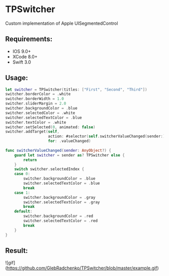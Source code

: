 # TPSwitcher
Custom implementation of Apple UISegmentedControl

## Requirements: 
  - IOS 9.0+
  - XCode 8.0+ 
  - Swift 3.0
  
## Usage: 

``` swift
let switcher = TPSwitcher(titles: ["First", "Second", "Third"])
switcher.borderColor = .white
switcher.borderWidth = 1.0
switcher.sliderMargin = 2.0
switcher.backgroundColor = .blue
switcher.selectedColor = .white
switcher.selectedTextColor = .blue
switcher.textColor = .white
switcher.setSelected(0, animated: false)
switcher.addTarget(self,
                   action: #selector(self.switcherValueChanged(sender:)),
                   for: .valueChanged)
                   
func switcherValueChanged(sender: AnyObject?) {
    guard let switcher = sender as? TPSwitcher else {
        return
    }
    switch switcher.selectedIndex {
    case 0:
        switcher.backgroundColor = .blue
        switcher.selectedTextColor = .blue
        break
    case 1:
        switcher.backgroundColor = .gray
        switcher.selectedTextColor = .gray
        break
    default:
        switcher.backgroundColor = .red
        switcher.selectedTextColor = .red
        break
    }
}
```

## Result:
![gif] (https://github.com/GlebRadchenko/TPSwitcher/blob/master/example.gif)
